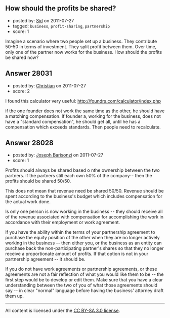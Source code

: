 ## How should the profits be shared?

- posted by: [Sid](https://stackexchange.com/users/-1/11943-sid) on 2011-07-27
- tagged: `business`, `profit-sharing`, `partnership`
- score: 1

Imagine a scenario where two people set up a business. They contribute 50-50 in terms of investment. They split profit between them. Over time, only one of the partner now works for the business. How should the profits be shared now? 


## Answer 28031

- posted by: [Christian](https://stackexchange.com/users/-1/9952-christian) on 2011-07-27
- score: 2

I found this calculator very useful:
http://foundrs.com/calculator/index.php

if the one founder does not work the same time as the other, he should have a matching compensation. If founder a, working for the business, does not have a "standard compensation", he should get all, until he has a compensation which exceeds standards. Then people need to recalculate.




## Answer 28028

- posted by: [Joseph Barisonzi](https://stackexchange.com/users/-1/8791-joseph-barisonzi) on 2011-07-27
- score: 1

Profits should always be shared based o nthe ownership between the two partners. if the partners still each own 50% of the company-- then the profits should be shared 50/50. 

This does not mean that revenue need be shared 50/50. Revenue should be spent according to the business's budget which includes compensation for the actual work done.  

Is only one person is now working in the business -- they should receive all of the revenue associated with compensation for accomplishing the work in accordance with their employment or work agreement.

If you have the ability within the terms of your partnership agreement to purchase the equity position of the other when they are no longer actively working in the business -- then either you, or the business as an entity can purchase back the non-participating partner's shares so that they no longer receive a proportionate amount of profits. If that option is not in your partnership agreement -- it should be. 

If you do not have work agreements or partnership agreements, or these agreements are not a fair reflection of what you would like them to be -- the first step would be to develop or edit them. Make sure that you have a clear understanding between the two of you of what those agreements should say -- in clear "normal" language before having the business' attorney draft them up. 



---

All content is licensed under the [CC BY-SA 3.0 license](https://creativecommons.org/licenses/by-sa/3.0/).

